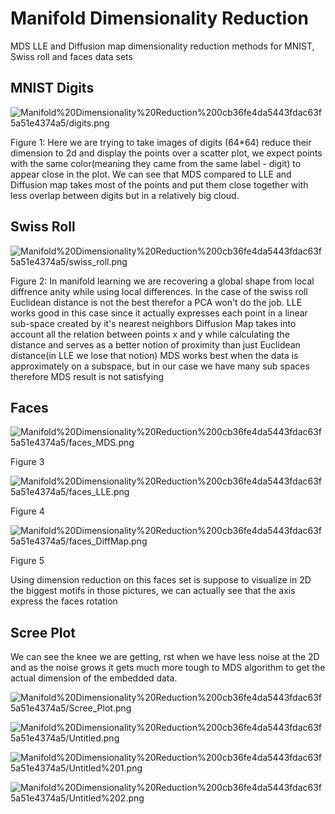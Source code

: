 # Manifold Dimensionality Reduction

MDS LLE and Diffusion map dimensionality reduction methods
for MNIST, Swiss roll and faces data sets

## MNIST Digits

![Manifold%20Dimensionality%20Reduction%200cb36fe4da5443fdac63f5a51e4374a5/digits.png](Manifold%20Dimensionality%20Reduction%200cb36fe4da5443fdac63f5a51e4374a5/digits.png)

Figure 1:
 Here we are trying to take images of digits (64*64) reduce their dimension
to 2d and display the points over a scatter plot,
we expect points with the same color(meaning they came from the same
label - digit) to appear close in the plot.
 We can see that MDS compared to LLE and Diffusion map takes most of
the points and put them close together with less overlap between digits
but in a relatively big cloud.

## Swiss Roll

![Manifold%20Dimensionality%20Reduction%200cb36fe4da5443fdac63f5a51e4374a5/swiss_roll.png](Manifold%20Dimensionality%20Reduction%200cb36fe4da5443fdac63f5a51e4374a5/swiss_roll.png)

Figure 2:
 In manifold learning we are recovering a global shape from local diffrence
anity while using local differences.
In the case of the swiss roll Euclidean distance is not the best therefor a
PCA won't do the job.
 LLE works good in this case since it actually expresses each point in
a linear sub-space created by it's nearest neighbors
 Diffusion Map takes into account all the relation between points x
and y while calculating the distance and serves as a better notion of
proximity than just Euclidean distance(in LLE we lose that notion)
 MDS works best when the data is approximately on a subspace, but
in our case we have many sub spaces therefore MDS result is not
satisfying

## Faces

![Manifold%20Dimensionality%20Reduction%200cb36fe4da5443fdac63f5a51e4374a5/faces_MDS.png](Manifold%20Dimensionality%20Reduction%200cb36fe4da5443fdac63f5a51e4374a5/faces_MDS.png)

Figure 3

![Manifold%20Dimensionality%20Reduction%200cb36fe4da5443fdac63f5a51e4374a5/faces_LLE.png](Manifold%20Dimensionality%20Reduction%200cb36fe4da5443fdac63f5a51e4374a5/faces_LLE.png)

Figure 4

![Manifold%20Dimensionality%20Reduction%200cb36fe4da5443fdac63f5a51e4374a5/faces_DiffMap.png](Manifold%20Dimensionality%20Reduction%200cb36fe4da5443fdac63f5a51e4374a5/faces_DiffMap.png)

Figure 5

Using dimension reduction on this faces set is suppose to visualize in 2D
the biggest motifs in those pictures, we can actually see that the axis
express the faces rotation

## Scree Plot

We can see the knee we are getting, rst when we have less noise at the
2D and as the noise grows it gets much more tough to
MDS algorithm to get the actual dimension of the embedded data.

![Manifold%20Dimensionality%20Reduction%200cb36fe4da5443fdac63f5a51e4374a5/Scree_Plot.png](Manifold%20Dimensionality%20Reduction%200cb36fe4da5443fdac63f5a51e4374a5/Scree_Plot.png)

![Manifold%20Dimensionality%20Reduction%200cb36fe4da5443fdac63f5a51e4374a5/Untitled.png](Manifold%20Dimensionality%20Reduction%200cb36fe4da5443fdac63f5a51e4374a5/Untitled.png)

![Manifold%20Dimensionality%20Reduction%200cb36fe4da5443fdac63f5a51e4374a5/Untitled%201.png](Manifold%20Dimensionality%20Reduction%200cb36fe4da5443fdac63f5a51e4374a5/Untitled%201.png)

![Manifold%20Dimensionality%20Reduction%200cb36fe4da5443fdac63f5a51e4374a5/Untitled%202.png](Manifold%20Dimensionality%20Reduction%200cb36fe4da5443fdac63f5a51e4374a5/Untitled%202.png)